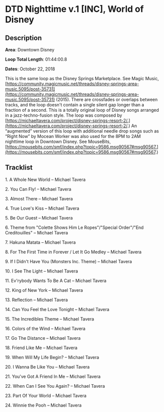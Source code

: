# DTD Nighttime v.1 [INC], World of Disney

## Description

**Area**: Downtown Disney

**Loop Total Length**: 01:44:00.8

**Dates**: October 22, 2018

This is the same loop as the Disney Springs Marketplace. See Magic Music, [https://community.magicmusic.net/threads/disney-springs-area-music.5095/post-35731](https://community.magicmusic.net/threads/disney-springs-area-music.5095/post-35731) (2015). There are crossfades or overlaps between tracks, and the loop doesn't contain a single silent gap longer than a fraction of a second. This is a totally original loop of Disney songs arranged in a jazz-techno-fusion style. The loop was composed by [https://michaeltavera.com/project/disney-springs-resort-2/.](https://michaeltavera.com/project/disney-springs-resort-2/.) An “augmented” version of this loop with additional needle drop songs such as “Right Now” by Mocean Worker was also used for the 8PM to 2AM nighttime loop in Downtown Disney. See MouseBits, [https://mousebits.com/smf/index.php?topic=9586.msg90567#msg90567.](https://mousebits.com/smf/index.php?topic=9586.msg90567#msg90567.)

## Tracklist

1\. A Whole New World – Michael Tavera



2\. You Can Fly! – Michael Tavera



3\. Almost There – Michael Tavera



4\. True Love's Kiss – Michael Tavera



5\. Be Our Guest – Michael Tavera



6\. Theme from "Colette Shows Him Le Ropes"/"Special Order"/"End Creditouilles" – Michael Tavera



7\. Hakuna Matata – Michael Tavera



8\. For The First Time in Forever / Let It Go Medley – Michael Tavera



9\. If I Didn't Have You (Monsters Inc. Theme) – Michael Tavera



10\. I See The Light – Michael Tavera



11\. Ev'rybody Wants To Be A Cat – Michael Tavera



12\. King of New York – Michael Tavera



13\. Reflection – Michael Tavera



14\. Can You Feel the Love Tonight – Michael Tavera



15\. The Incredibles Theme – Michael Tavera



16\. Colors of the Wind – Michael Tavera



17\. Go The Distance – Michael Tavera



18\. Friend Like Me – Michael Tavera



19\. When Will My Life Begin? – Michael Tavera



20\. I Wanna Be Like You – Michael Tavera



21\. You've Got A Friend In Me – Michael Tavera



22\. When Can I See You Again? – Michael Tavera



23\. Part Of Your World – Michael Tavera



24\. Winnie the Pooh – Michael Tavera


